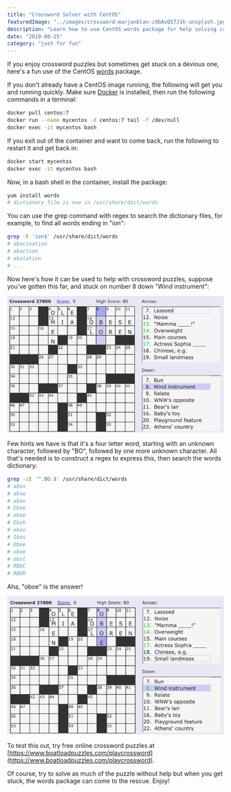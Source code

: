 ```yaml
---
title: "Crossword Solver with CentOS"
featuredImage: "../images/crossword-marjanblan-i9bAvQ57J1k-unsplash.jpg"
description: "Learn how to use CentOS words package for help solving crossword puzzles"
date: "2019-08-25"
category: "just for fun"
---
```


If you enjoy crossword puzzles but sometimes get stuck on a devious one, here's a fun use of the CentOS [words](https://centos.pkgs.org/7/centos-x86_64/words-3.0-22.el7.noarch.rpm.html) package.

If you don't already have a CentOS image running, the following will get you and running quickly. Make sure [Docker](https://www.docker.com/) is installed, then run the following commands in a terminal:

```bash
docker pull centos:7
docker run --name mycentos -d centos:7 tail -f /dev/null
docker exec -it mycentos bash
```

If you exit out of the container and want to come back, run the following to restart it and get back in:

```bash
docker start mycentos
docker exec -it mycentos bash
```

Now, in a bash shell in the container, install the package:

```bash
yum install words
# dictionary file is now in /usr/share/dict/words
```

You can use the grep command with regex to search the dictionary files, for example, to find all words ending in "ion":

```bash
grep -E 'ion$' /usr/share/dict/words
# abacination
# abaction
# abalation
# ...
```

Now here's how it can be used to help with crossword puzzles, suppose you've gotten this far, and stuck on number 8 down "Wind instrument":

![crossword example](../images/crossword-example.png  "crossword example")

Few hints we have is that it's a four letter word, starting with an unknown character, followed by "BO", followed by one more unknown character. All that's needed is to construct a regex to express this, then search the words dictionary:

```bash
grep -iE '^.BO.$' /usr/share/dict/words
# abos
# abow
# abox
# Eboe
# eboe
# Eboh
# ebon
# Ibos
# Oboe
# oboe
# obol
# RBOC
# RBOR
```

Aha, "oboe" is the answer!

![crossword solved](../images/crossword-solved.png "crossword solved")

To test this out, try free online crossword puzzles at [https://www.boatloadpuzzles.com/playcrossword](https://www.boatloadpuzzles.com/playcrossword).

Of course, try to solve as much of the puzzle without help but when you get stuck, the words package can come to the rescue. Enjoy!
